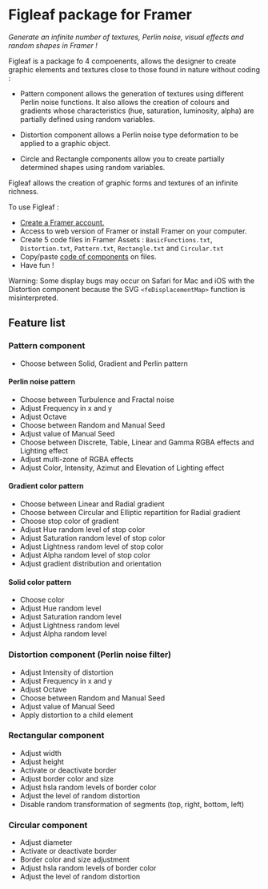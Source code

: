 # Figleaf package for Framer

*Generate an infinite number of textures, Perlin noise, visual effects and random shapes in Framer !*

Figleaf is a package fo 4 compoenents, allows the designer to create graphic elements and textures close to those found in nature without coding :

* Pattern component allows the generation of textures using different Perlin noise functions. It also allows the creation of colours and gradients whose characteristics (hue, saturation, luminosity, alpha) are partially defined using random variables.

* Distortion component allows a Perlin noise type deformation to be applied to a graphic object.

* Circle and Rectangle components allow you to create partially determined shapes using random variables.

Figleaf allows the creation of graphic forms and textures of an infinite richness.

To use Figleaf :
* [Create a Framer account.](https://login.framer.com/sign-up/?ref=site&redirect=https%3A%2F%2Fframer.com%2F)
* Access to web version of Framer or install Framer on your computer.
* Create 5 code files in Framer Assets : `BasicFunctions.txt`, `Distortion.txt`, `Pattern.txt`, `Rectangle.txt` and `Circular.txt`
* Copy/paste [code of components](https://github.com/yannbellot/figleaf-framer/tree/main/Components) on files.
* Have fun !

Warning: Some display bugs may occur on Safari for Mac and iOS with the Distortion component because the SVG `<feDisplacementMap>` function is misinterpreted.

## Feature list

### Pattern component

* Choose between Solid, Gradient and Perlin pattern

#### Perlin noise pattern
* Choose between Turbulence and Fractal noise
* Adjust Frequency in x and y
* Adjust Octave
* Choose between Random and Manual Seed
* Adjust value of Manual Seed
* Choose between Discrete, Table, Linear and Gamma RGBA effects and Lighting effect
* Adjust multi-zone of RGBA effects
* Adjust Color, Intensity, Azimut and Elevation of Lighting effect

#### Gradient color pattern
* Choose between Linear and Radial gradient
* Choose between Circular and Elliptic repartition for Radial gradient
* Choose stop color of gradient
* Adjust Hue random level of stop color
* Adjust Saturation random level of stop color
* Adjust Lightness random level of stop color
* Adjust Alpha random level of stop color
* Adjust gradient distribution and orientation

#### Solid color pattern
* Choose color
* Adjust Hue random level
* Adjust Saturation random level
* Adjust Lightness random level
* Adjust Alpha random level

### Distortion component (Perlin noise filter)
* Adjust Intensity of distortion
* Adjust Frequency in x and y
* Adjust Octave
* Choose between Random and Manual Seed
* Adjust value of Manual Seed
* Apply distortion to a child element

### Rectangular component
* Adjust width
* Adjust height
* Activate or deactivate border
* Adjust border color and size
* Adjust hsla random levels of border color
* Adjust the level of random distortion
* Disable random transformation of segments (top, right, bottom, left)

### Circular component
* Adjust diameter
* Activate or deactivate border
* Border color and size adjustment
* Adjust hsla random levels of border color
* Adjust the level of random distortion
